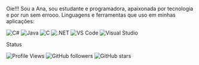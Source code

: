 Oie!!!
Sou a Ana, sou estudante e programadora, apaixonada por tecnologia e por run sem errooo.
Linguagens e ferramentas que uso em minhas aplicações: 


![C#](https://img.shields.io/badge/C%23-239120?style=for-the-badge&logo=c-sharp&logoColor=white)
![Java](https://img.shields.io/badge/Java-ED8B00?style=for-the-badge&logo=java&logoColor=white)
![C](https://img.shields.io/badge/C-00599C?style=for-the-badge&logo=c&logoColor=white)
![.NET](https://img.shields.io/badge/.NET-512BD4?style=for-the-badge&logo=dotnet&logoColor=white)
![VS Code](https://img.shields.io/badge/VS_Code-007ACC?style=for-the-badge&logo=visual-studio-code&logoColor=white)
![Visual Studio](https://img.shields.io/badge/Visual_Studio-5C2D91?style=for-the-badge&logo=visual-studio&logoColor=white)


Status 

![Profile Views](https://komarev.com/ghpvc/?username=anacarolcord&style=flat-square)
![GitHub followers](https://img.shields.io/github/followers/anacarolcord?style=flat-square&label=Followers)
![GitHub stars](https://img.shields.io/github/stars/anacarolcord?style=flat-square&label=Stars)

